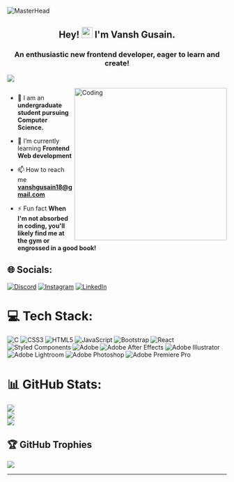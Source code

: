 ![MasterHead](https://i.pinimg.com/originals/19/b2/8c/19b28c8372aaec65623f7ee7332e74be.gif)
<h2 align="center">Hey! <img src="https://gifdb.com/images/high/cute-wave-emoji-hand-59s88kk0zj3xho40.gif" style="height:25px;" height="25"/> I'm Vansh Gusain.</h2>
<h3 align="center">An enthusiastic new frontend developer, eager to learn and create!</h3>

[![](https://visitcount.itsvg.in/api?id=vanshgusain18&icon=0&color=3)](https://visitcount.itsvg.in)

<img align="right" alt="Coding" width="350" src="https://i.pinimg.com/originals/e8/d0/f1/e8d0f1794e2520ac2367c1d21c0966e9.gif">

<p align="left"> <a href="https://twitter.com/" target="blank"><img src="https://img.shields.io/twitter/follow/?logo=twitter&style=for-the-badge" alt="" /></a> </p>

- 🔭 I am an **undergraduate student pursuing Computer Science.**

- 🌱 I’m currently learning **Frontend Web development**

- 📫 How to reach me **vanshgusain18@gmail.com**

- ⚡ Fun fact **When I'm not absorbed in coding, you'll likely find me at the gym or engrossed in a good book!**

## 🌐 Socials:
[![Discord](https://img.shields.io/badge/Discord-%237289DA.svg?logo=discord&logoColor=white)](https://discord.gg/https://discordapp.com/users/1221099334767218743) [![Instagram](https://img.shields.io/badge/Instagram-%23E4405F.svg?logo=Instagram&logoColor=white)](https://instagram.com/vib3withvansh) [![LinkedIn](https://img.shields.io/badge/LinkedIn-%230077B5.svg?logo=linkedin&logoColor=white)](https://linkedin.com/in/vanshgusain) 

# 💻 Tech Stack:
![C](https://img.shields.io/badge/c-%2300599C.svg?style=for-the-badge&logo=c&logoColor=white) ![CSS3](https://img.shields.io/badge/css3-%231572B6.svg?style=for-the-badge&logo=css3&logoColor=white) ![HTML5](https://img.shields.io/badge/html5-%23E34F26.svg?style=for-the-badge&logo=html5&logoColor=white) ![JavaScript](https://img.shields.io/badge/javascript-%23323330.svg?style=for-the-badge&logo=javascript&logoColor=%23F7DF1E) ![Bootstrap](https://img.shields.io/badge/bootstrap-%238511FA.svg?style=for-the-badge&logo=bootstrap&logoColor=white) ![React](https://img.shields.io/badge/react-%2320232a.svg?style=for-the-badge&logo=react&logoColor=%2361DAFB) ![Styled Components](https://img.shields.io/badge/styled--components-DB7093?style=for-the-badge&logo=styled-components&logoColor=white) ![Adobe](https://img.shields.io/badge/adobe-%23FF0000.svg?style=for-the-badge&logo=adobe&logoColor=white) ![Adobe After Effects](https://img.shields.io/badge/Adobe%20After%20Effects-9999FF.svg?style=for-the-badge&logo=Adobe%20After%20Effects&logoColor=white) ![Adobe Illustrator](https://img.shields.io/badge/adobe%20illustrator-%23FF9A00.svg?style=for-the-badge&logo=adobe%20illustrator&logoColor=white) ![Adobe Lightroom](https://img.shields.io/badge/Adobe%20Lightroom-31A8FF.svg?style=for-the-badge&logo=Adobe%20Lightroom&logoColor=white) ![Adobe Photoshop](https://img.shields.io/badge/adobe%20photoshop-%2331A8FF.svg?style=for-the-badge&logo=adobe%20photoshop&logoColor=white) ![Adobe Premiere Pro](https://img.shields.io/badge/Adobe%20Premiere%20Pro-9999FF.svg?style=for-the-badge&logo=Adobe%20Premiere%20Pro&logoColor=white)
# 📊 GitHub Stats:
![](https://github-readme-stats.vercel.app/api?username=vanshgusain18&theme=merko&hide_border=false&include_all_commits=true&count_private=true)<br/>
![](https://github-readme-streak-stats.herokuapp.com/?user=vanshgusain18&theme=merko&hide_border=false)<br/>
![](https://github-readme-stats.vercel.app/api/top-langs/?username=vanshgusain18&theme=merko&hide_border=false&include_all_commits=true&count_private=true&layout=compact)

## 🏆 GitHub Trophies
![](https://github-profile-trophy.vercel.app/?username=vanshgusain18&theme=dark&no-frame=false&no-bg=true&margin-w=4)

---

<!-- Proudly created with GPRM ( https://gprm.itsvg.in ) -->
